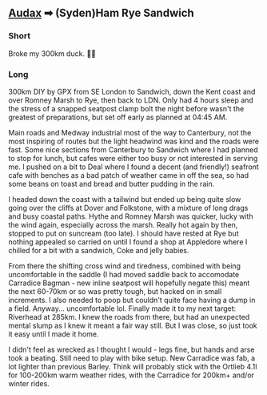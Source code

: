 ## [Audax](/richard.andrew/audax/audax.html) ➡ (Syden)Ham Rye Sandwich

### Short

Broke my 300km duck. 🦆💥

### Long

300km DIY by GPX from SE London to Sandwich, down the Kent coast and over Romney Marsh to Rye, then back to LDN. Only had 4 hours sleep and the stress of a snapped seatpost clamp bolt the night before wasn't the greatest of preparations, but set off early as planned at 04:45 AM.

Main roads and Medway industrial most of the way to Canterbury, not the most inspiring of routes but the light headwind was kind and the roads were fast. Some nice sections from Canterbury to Sandwich where I had planned to stop for lunch, but cafes were either too busy or not interested in serving me. I pushed on a bit to Deal where I found a decent (and friendly!) seafront cafe with benches as a bad patch of weather came in off the sea, so had some beans on toast and bread and butter pudding in the rain.

I headed down the coast with a tailwind but ended up being quite slow going over the cliffs at Dover and Folkstone, with a mixture of long drags and busy coastal paths. Hythe and Romney Marsh was quicker, lucky with the wind again, especially across the marsh. Really hot again by then, stopped to put on suncream (too late). I should have rested at Rye but nothing appealed so carried on until I found a shop at Appledore where I chilled for a bit with a sandwich, Coke and jelly babies. 

From there the shifting cross wind and tiredness, combined with being uncomfortable in the saddle (I had moved saddle back to accomodate Carradice Bagman - new inline seatpost will hopefully negate this) meant the next 60-70km or so was pretty tough, but hacked on in small increments. I also needed to poop but couldn't quite face having a dump in a field. Anyway... uncomfortable lol. Finally made it to my next target: Riverhead at 285km. I knew the roads from there, but had an unexpected mental slump as I knew it meant a fair way still. But I was close, so just took it easy until I made it home.

I didn't feel as wrecked as I thought I would - legs fine, but hands and arse took a beating. Still need to play with bike setup. New Carradice was fab, a lot lighter than previous Barley. Think will probably stick with the Ortlieb 4.1l for 100-200km warm weather rides, with the Carradice for 200km+ and/or winter rides.

<div class='strava-embed-placeholder' data-embed-type='activity' data-embed-id='7336667554'></div><script src='https://strava-embeds.com/embed.js'></script>